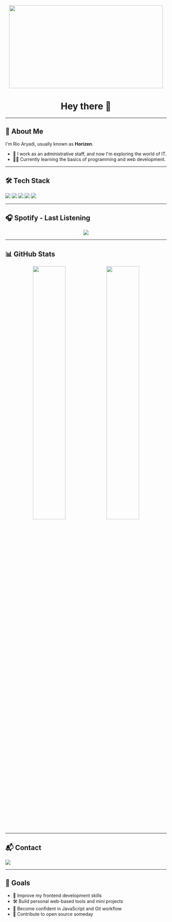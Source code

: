<div align="center">
  <img width="480" height="259" src="https://media4.giphy.com/media/v1.Y2lkPTc5MGI3NjExc3g0a2JqejVnN3JmbWpnM3Q4Y2lwa2RtbWRyeHg3a2duMjl4NW5iYiZlcD12MV9pbnRlcm5hbF9naWZfYnlfaWQmY3Q9Zw/NnMH7LDpZTPZS/giphy.gif" />
</div>

<h1 align="center">Hey there 👋</h1>

<hr>

<h2>🧍 About Me</h2>
<p>I'm Rio Aryadi, usually known as <strong>Horizen</strong>.</p>

<ul>
  <li>💼 I work as an administrative staff, and now I'm exploring the world of IT.</li>
  <li>👨‍💻 Currently learning the basics of programming and web development.</li>
</ul>

<hr>

<h2>🛠️ Tech Stack</h2>

<p>
  <img src="https://img.shields.io/badge/HTML5-E34F26?style=flat-square&logo=html5&logoColor=white" />
  <img src="https://img.shields.io/badge/CSS3-1572B6?style=flat-square&logo=css3&logoColor=white" />
  <img src="https://img.shields.io/badge/JavaScript-F7DF1E?style=flat-square&logo=javascript&logoColor=black" />
  <img src="https://img.shields.io/badge/Git-F05032?style=flat-square&logo=git&logoColor=white" />
  <img src="https://img.shields.io/badge/VSCode-007ACC?style=flat-square&logo=visual-studio-code&logoColor=white" />
</p>

<hr>

<h2>🎧 Spotify - Last Listening</h2>

<p align="center">
  <img src="https://spotify-github-profile.kittinanx.com/api/view.svg?uid=31uu4mv3z7tx6haeu3pz3xz7vonm&cover_image=true&theme=natemoo-re&show_offline=false&background_color=121212&interchange=true&bar_color=53b14f&bar_color_cover=false" />
</p>

<hr>

<h2>📊 GitHub Stats</h2>

<p align="center">
  <img src="https://github-readme-stats.vercel.app/api?username=Rioaryadii&show_icons=true&theme=github_dark" width="45%" />
  <img src="https://github-readme-stats.vercel.app/api/top-langs/?username=Rioaryadii&layout=compact&theme=github_dark" width="45%" />
</p>

<hr>

<h2>📬 Contact</h2>
<p>
  <a href="https://www.instagram.com/horizenn_" target="_blank">
    <img src="https://img.shields.io/badge/@horizenn__-E4405F?style=flat-square&logo=instagram&logoColor=white" />
  </a>
</p>

<hr>

<h2>🎯 Goals</h2>
<ul>
  <li>🌱 Improve my frontend development skills</li>
  <li>🛠️ Build personal web-based tools and mini projects</li>
  <li>🚀 Become confident in JavaScript and Git workflow</li>
  <li>🤝 Contribute to open source someday</li>
</ul>
